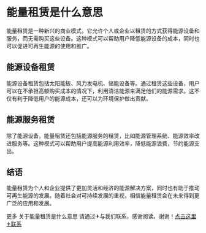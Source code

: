 # 能量租赁是什么意思

能量租赁是一种新兴的商业模式，它允许个人或企业以租赁的方式获得能源设备和服务，而无需购买这些设备。这种模式可以帮助用户降低能源设备的成本，同时也可以促进可再生能源的使用和推广。

## 能源设备租赁

能源设备租赁包括太阳能板、风力发电机、储能设备等。通过租赁这些设备，用户可以在不承担高额购买成本的情况下，利用清洁能源来满足他们的能源需求。这不仅有利于降低用户的能源成本，还可以为环境保护做出贡献。

## 能源服务租赁

除了能源设备，能量租赁还包括能源服务的租赁，比如能源管理系统、能源效率改进服务等。这种模式可以帮助用户提高能源利用效率，降低能源浪费，节约能源支出。

## 结语

能量租赁为个人和企业提供了更加灵活和经济的能源解决方案，同时也有助于推动可再生能源的发展。随着社会对可持续发展的重视，相信能量租赁会在未来得到更广泛的应用和发展。

更多 关于能量租赁是什么意思 请通过✈与我们联系，感谢阅读，谢谢！[点击这里✈联系](https://trx.tw)